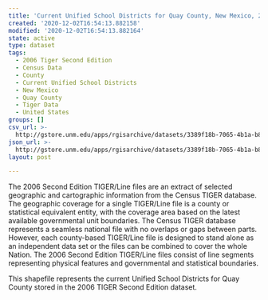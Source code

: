 ```yaml
---
title: 'Current Unified School Districts for Quay County, New Mexico, 2006se TIGER'
created: '2020-12-02T16:54:13.882158'
modified: '2020-12-02T16:54:13.882164'
state: active
type: dataset
tags:
  - 2006 Tiger Second Edition
  - Census Data
  - County
  - Current Unified School Districts
  - New Mexico
  - Quay County
  - Tiger Data
  - United States
groups: []
csv_url: >-
  http://gstore.unm.edu/apps/rgisarchive/datasets/3389f18b-7065-4b1a-b815-ec57a7f93cb3/tgr2006se_quay_sdunicu.derived.csv
json_url: >-
  http://gstore.unm.edu/apps/rgisarchive/datasets/3389f18b-7065-4b1a-b815-ec57a7f93cb3/tgr2006se_quay_sdunicu.derived.json
layout: post

---
```

The 2006 Second Edition TIGER/Line files are an extract of selected geographic and cartographic information from the Census TIGER database.  The geographic coverage for a single TIGER/Line file is a county or statistical equivalent entity, with the coverage area based on the latest available governmental unit boundaries. The Census TIGER database represents a seamless national file with no overlaps or gaps between parts.  However, each county-based TIGER/Line file is designed to stand alone as an independent data set or the files can be combined to cover the whole Nation.  The 2006 Second Edition  TIGER/Line files consist of line segments representing physical features and governmental and statistical boundaries.  

This shapefile represents the current Unified School Districts for Quay County stored in the 2006 TIGER Second Edition dataset.
